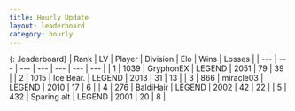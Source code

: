 ```yaml
---
title: Hourly Update
layout: leaderboard
category: hourly
---
```


{: .leaderboard}
| Rank | LV | Player | Division | Elo | Wins | Losses |
| --- | --- | --- | --- | --- | --- | --- |
| <span data-change="0">1</span> | 1039 | <span title="ID: 315148">GryphonEX</span> | LEGEND | <span data-change="28">2051</span> | <span data-change="4">79</span> | <span data-change="0">39</span> |
| <span data-change="0">2</span> | 1015 | <span title="ID: 417840">Ice Bear.</span> | LEGEND | <span data-change="0">2013</span> | <span data-change="0">31</span> | <span data-change="0">13</span> |
| <span data-change="0">3</span> | 866 | <span title="ID: 416373">miracle03</span> | LEGEND | <span data-change="0">2010</span> | <span data-change="0">17</span> | <span data-change="0">6</span> |
| <span data-change="0">4</span> | 276 | <span title="ID: 374160">BaldiHair</span> | LEGEND | <span data-change="0">2002</span> | <span data-change="0">42</span> | <span data-change="0">22</span> |
| <span data-change="0">5</span> | 432 | <span title="ID: 382502">Sparing alt</span> | LEGEND | <span data-change="0">2001</span> | <span data-change="0">20</span> | <span data-change="0">8</span> |